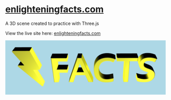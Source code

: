 # [enlighteningfacts.com][]

A 3D scene created to practice with Three.js

View the live site here: [enlighteningfacts.com][]

[![Screenshot of lightning bolt and the word Facts in 3D](images/screenshot.png)](https://enlighteningfacts.com)

[enlighteningfacts.com]: https://enlighteningfacts.com
